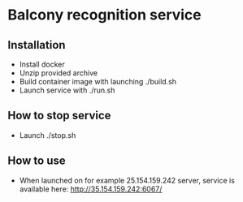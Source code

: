 # Balcony recognition service

## Installation
* Install docker 
* Unzip provided archive
* Build container image with launching ./build.sh
* Launch service with ./run.sh

## How to stop service
* Launch ./stop.sh

## How to use
* When launched on for example 25.154.159.242 server, service is available here: http://35.154.159.242:6067/
